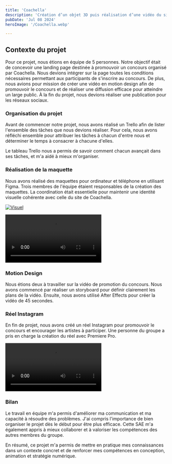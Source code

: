 ```yaml
---
title: 'Coachella'
description: 'Création d’un objet 3D puis réalisation d’une vidéo du site internet de l’objet'
pubDate: 'Jul 08 2024'
heroImage: '/Coachella.webp'

---
```


## Contexte du projet

Pour ce projet, nous étions en équipe de 5 personnes. Notre objectif était de concevoir une landing page destinée à promouvoir un concours organisé par Coachella. Nous devions intégrer sur la page toutes les conditions nécessaires permettant aux participants de s'inscrire au concours. De plus, nous avions pour mission de créer une vidéo en motion design afin de promouvoir le concours et de réaliser une diffusion efficace pour atteindre un large public. À la fin du projet, nous devions réaliser une publication pour les réseaux sociaux.
<section class="flex flex-col lg:flex-row my-10 gap-5 justify-center items-center">
<div class="w-full lg:w-1/2 " >

### Organisation du projet


Avant de commencer notre projet, nous avons réalisé un Trello afin de lister l'ensemble des tâches que nous devions réaliser. Pour cela, nous avons réfléchi ensemble pour attribuer les tâches à chacun d'entre nous et déterminer le temps à consacrer à chacune d'elles.

Le tableau Trello nous a permis de savoir comment chacun avançait dans ses tâches, et m'a aidé à mieux m'organiser.

### Réalisation de la maquette


Nous avons réalisé des maquettes pour ordinateur et téléphone en utilisant Figma. Trois membres de l'équipe étaient responsables de la création des maquettes. La coordination était essentielle pour maintenir une identité visuelle cohérente avec celle du site de Coachella.

</div>

<div class="w-full lg:w-1/2">
<a href="https://www.figma.com/design/XeX5MQ1gVEc9kbCACB9IqZ/Gr03---SAE3.02_HAUTIN_TREBOSC_M%C3%89CHAIN_JOSEPH_BURANELLO?node-id=796-159&p=f&t=VjiGpt9sPQANio6D-0" target="_blank">

![Visuel](/blog/figma-coachella.png)
</a>
</div>
</section>

<section class="flex flex-col lg:flex-row my-16 gap-5 justify-center items-center">
<div class="w-full lg:w-1/2 " >
  <video class="w-full aspect-video" src="/blog/coachella/motion.mp4" controls title="motion design" frameborder="0"></video>
</div>
<div class="w-full lg:w-1/2 " >

### Motion Design
Nous étions deux à travailler sur la vidéo de promotion du concours. Nous avons commencé par réaliser un storyboard pour définir clairement les plans de la vidéo. Ensuite, nous avons utilisé After Effects pour créer la vidéo de 45 secondes.

</div>
</section>

<section class="flex flex-col lg:flex-row my-16 gap-5 justify-center items-center">
<div class="w-full lg:w-1/2 " >

### Réel Instagram

En fin de projet, nous avons créé un réel Instagram pour promouvoir le concours et encourager les artistes à participer. Une personne du groupe a pris en charge la création du réel avec Premiere Pro.

</div>
<div class="w-full lg:w-1/2 " >
  <video class="w-full aspect-video" src="/blog/coachella/rendu-reel.mp4" controls title="Réel coachella" frameborder="0"></video>
</div>
</section>

### Bilan

Le travail en équipe m'a permis d'améliorer ma communication et ma capacité à résoudre des problèmes. J'ai compris l'importance de bien organiser le projet dès le début pour être plus efficace. Cette SAE m'a également appris à mieux collaborer et à valoriser les compétences des autres membres du groupe.

En résumé, ce projet m'a permis de mettre en pratique mes connaissances dans un contexte concret et de renforcer mes compétences en conception, animation et stratégie numérique.